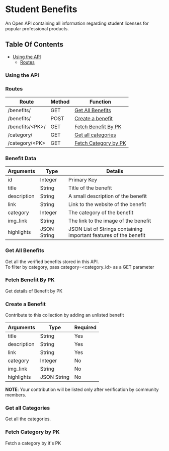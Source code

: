 # Student Benefits

An Open API containing all information regarding student licenses for popular professional products.

## Table Of Contents
- [Using the API](#using-the-api)
  - [Routes](#routes)

### Using the API

### Routes

| Route | Method | Function |
| ----- | ----- | ----- |
| /benefits/ | GET |  [Get All Benefits](#get-all-benefits) |
| /benefits/ | POST | [Create a benefit](#create-a-benefit) |
| /benefits/&lt;PK&gt;/ | GET | [Fetch Benefit By PK](#fetch-benefit-by-pk) |
| /category/ | GET | [Get all categories](#get-all-categories) |
| /category/&lt;PK&gt; | GET | [Fetch Category by PK](#fetch-category-by-pk) |

### Benefit Data

| Arguments | Type | Details |
| ----- | ----- | ----- | 
| id | Integer | Primary Key | 
| title | String | Title of the benefit | 
| description | String | A small description of the benefit |
| link | String | Link to the website of the benefit |
| category | Integer | The category of the benefit |
| img_link | String | The link to the image of the benefit |
| highlights | JSON String | JSON List of Strings containing important features of the benefit |


### Get All Benefits

Get all the verified benefits stored in this API.<br/>
To filter by category, pass category=&lt;category_id&gt; as a GET parameter

### Fetch Benefit By PK

Get details of Benefit by PK

### Create a Benefit

Contribute to this collection by adding an unlisted benefit

| Arguments | Type | Required |
| ----- | ----- | ----- | 
| title | String | Yes | 
| description | String | Yes |
| link | String | Yes |
| category | Integer | No |
| img_link | String | No |
| highlights | JSON String | No |

**NOTE**: Your contribution will be listed only after verification by community members.

### Get all Categories

Get all the categories.

### Fetch Category by PK

Fetch a category by it's PK


